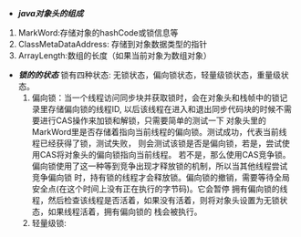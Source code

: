 - **_java对象头的组成_**
1. MarkWord:存储对象的hashCode或锁信息等
2. ClassMetaDataAddress: 存储到对象数据类型的指针
3. ArrayLength:数组的长度（如果当前对象为数组对象） 
- **_锁的的状态_**
锁有四种状态: 无锁状态，偏向锁状态，轻量级锁状态，重量级状态。
    1. 偏向锁：当一个线程访问同步块并获取锁时，会在对象头和栈帧中的锁记录里存储偏向锁的线程ID,
    以后该线程在进入和退出同步代码块的时候不需要进行CAS操作来加锁和解锁，只需要简单的测试一下
    对象头里的MarkWord里是否存储着指向当前线程的偏向锁。测试成功，代表当前线程已经获得了锁，测试失败，
    则会测试该锁是否是偏向锁，若是，尝试使用CAS将对象头的偏向锁指向当前线程。
    若不是，那么使用CAS竞争锁。偏向锁使用了这一种等到竞争出现才释放锁的机制，所以当其他线程尝试竞争偏向锁
    时，持有锁的线程才会释放锁。偏向锁的撤销，需要等待全局安全点(在这个时间上没有正在执行的字节码)。它会暂停
    拥有偏向锁的线程，然后检查该线程是否活着，如果没有活着，则将对象头设置为无锁状态，如果线程活着，拥有偏向锁的
    栈会被执行。        
    2. 轻量级锁: 